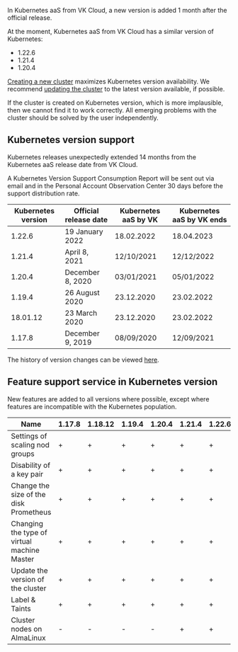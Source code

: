 In Kubernetes aaS from VK Cloud, a new version is added 1 month after the official release.

At the moment, Kubernetes aaS from VK Cloud has a similar version of Kubernetes:

- 1.22.6
- 1.21.4
- 1.20.4

[Creating a new cluster](../../../manage-k8s/create-k8s) maximizes Kubernetes version availability. We recommend [updating the cluster](../../../manage-k8s/update-k8s) to the latest version available, if possible.

If the cluster is created on Kubernetes version, which is more implausible, then we cannot find it to work correctly. All emerging problems with the cluster should be solved by the user independently.

## Kubernetes version support <a id="k8s-versions-list"></a>

Kubernetes releases unexpectedly extended 14 months from the Kubernetes aaS release date from VK Cloud.

A Kubernetes Version Support Consumption Report will be sent out via email and in the Personal Account Observation Center 30 days before the support distribution rate.

|Kubernetes version|Official release date|Kubernetes aaS by VK|Kubernetes aaS by VK ends|
|------|------|------|-------|
|1.22.6|19 January 2022|18.02.2022|18.04.2023|
|1.21.4|April 8, 2021|12/10/2021|12/12/2022|
|1.20.4|December 8, 2020|03/01/2021|05/01/2022|
|1.19.4|26 August 2020|23.12.2020|23.02.2022|
|18.01.12|23 March 2020|23.12.2020|23.02.2022|
|1.17.8|December 9, 2019|08/09/2020|12/09/2021|

The history of version changes can be viewed [here](../k8s-version-changelog).

## Feature support service in Kubernetes version <a id="k8s-features-list"></a>

New features are added to all versions where possible, except where features are incompatible with the Kubernetes population.

| Name                             | 1.17.8 | 1.18.12 | 1.19.4 | 1.20.4 | 1.21.4 | 1.22.6 |
| ---------------------------------------- | ------ | ------- | ------ | ------ | ------ | ------ |
| Settings of scaling nod groups     | +      | +       | +      | +      | +      | +      |
| Disability of a key pair                | +      | +       | +      | +      | +      | +      |
| Change the size of the disk Prometheus         | +      | +       | +      | +      | +      | +      |
|Changing the type of virtual machine Master | +      | +       | +      | +      | +      | +      |
| Update the version of the cluster                 | +      | +       | +      | +      | +      | +      |
| Label & Taints                           | +      | +       | +      | +      | +      | +      |
| Cluster nodes on AlmaLinux               | -      | -       | -      | -      | +      | +      |

